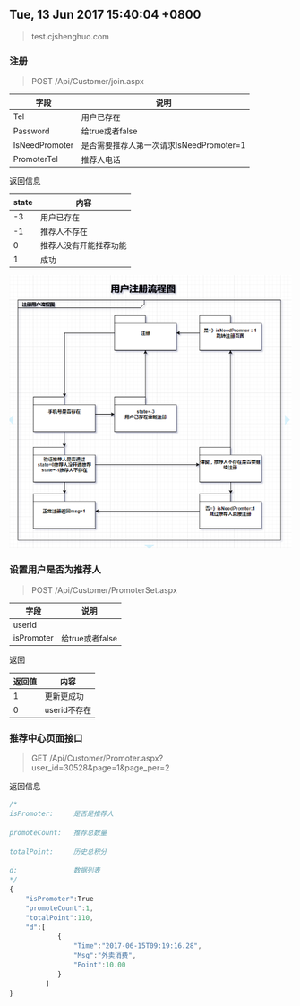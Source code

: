 ## Tue, 13 Jun 2017 15:40:04 +0800
>test.cjshenghuo.com
### 注册

>POST /Api/Customer/join.aspx

|  字段          |        说明        |
| -------------  | ------------------ |
|   Tel          | 用户已存在 |
|   Password     | 给true或者false    |
|   IsNeedPromoter | 是否需要推荐人第一次请求IsNeedPromoter=1|
|   PromoterTel    | 推荐人电话                       |

返回信息

|   state        |        内容        |
| -------------  | ------------------ |
|   -3   | 用户已存在                 |
|   -1   | 推荐人不存在               |
|   0    | 推荐人没有开能推荐功能     |
|   1    | 成功                       |

![](https://github.com/lsfoo/cjsh/blob/master/images/%E6%96%B0%E7%94%A8%E6%88%B7%E6%B3%A8%E5%86%8C%E6%B5%81%E7%A8%8B%E5%9B%BE.png)

### 设置用户是否为推荐人

>POST /Api/Customer/PromoterSet.aspx

|  字段          |        说明        |
| -------------  | ------------------ |
|   userId       |       |
|   isPromoter   | 给true或者false    |

返回

|返回值|内容|
|---|---|
|1|更新更成功|
|0|userid不存在|

### 推荐中心页面接口

>GET /Api/Customer/Promoter.aspx?user_id=30528&page=1&page_per=2

返回信息

```javascript
/*
isPromoter:     是否是推荐人

promoteCount:   推荐总数量

totalPoint:     历史总积分

d:              数据列表
*/
{
    "isPromoter":True
    "promoteCount":1,
    "totalPoint":110,
    "d":[
            {
                "Time":"2017-06-15T09:19:16.28",
                "Msg":"外卖消费",
                "Point":10.00
            }
         ]
}
```


